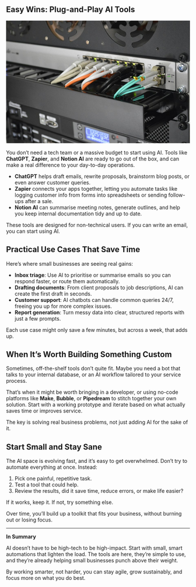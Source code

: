 ## Easy Wins: Plug-and-Play AI Tools

![Server](/static/images/server-900w.jpg)

You don’t need a tech team or a massive budget to start using AI. Tools like **ChatGPT**, **Zapier**, and **Notion AI** are ready to go out of the box, and can make a real difference to your day-to-day operations.

* **ChatGPT** helps draft emails, rewrite proposals, brainstorm blog posts, or even answer customer queries.
* **Zapier** connects your apps together, letting you automate tasks like logging customer info from forms into spreadsheets or sending follow-ups after a sale.
* **Notion AI** can summarise meeting notes, generate outlines, and help you keep internal documentation tidy and up to date.

These tools are designed for non-technical users. If you can write an email, you can start using AI.

## Practical Use Cases That Save Time

Here’s where small businesses are seeing real gains:

* **Inbox triage**: Use AI to prioritise or summarise emails so you can respond faster, or route them automatically.
* **Drafting documents**: From client proposals to job descriptions, AI can create the first draft in seconds.
* **Customer support**: AI chatbots can handle common queries 24/7, freeing you up for more complex issues.
* **Report generation**: Turn messy data into clear, structured reports with just a few prompts.

Each use case might only save a few minutes, but across a week, that adds up.

## When It’s Worth Building Something Custom

Sometimes, off-the-shelf tools don’t quite fit. Maybe you need a bot that talks to your internal database, or an AI workflow tailored to your service process.

That’s when it might be worth bringing in a developer, or using no-code platforms like **Make**, **Bubble**, or **Pipedream** to stitch together your own solution. Start with a working prototype and iterate based on what actually saves time or improves service.

The key is solving real business problems, not just adding AI for the sake of it.

## Start Small and Stay Sane

The AI space is evolving fast, and it’s easy to get overwhelmed. Don’t try to automate everything at once. Instead:

1. Pick one painful, repetitive task.
2. Test a tool that could help.
3. Review the results, did it save time, reduce errors, or make life easier?

If it works, keep it. If not, try something else.

Over time, you’ll build up a toolkit that fits your business, without burning out or losing focus.

---

**In Summary**

AI doesn’t have to be high-tech to be high-impact. Start with small, smart automations that lighten the load. The tools are here, they’re simple to use, and they’re already helping small businesses punch above their weight.

By working smarter, not harder, you can stay agile, grow sustainably, and focus more on what you do best.